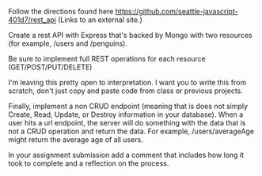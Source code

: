 Follow the directions found here https://github.com/seattle-javascript-401d7/rest_api (Links to an external site.)

Create a rest API with Express that's backed by Mongo with two resources (for example, /users and /penguins).

Be sure to implement full REST operations for each resource (GET/POST/PUT/DELETE)

I'm leaving this pretty open to interpretation. I want you to write this from scratch, don't just copy and paste code from class or previous projects.

Finally, implement a non CRUD endpoint (meaning that is does not simply Create, Read, Update, or Destroy information in your database). When a user hits a url endpoint, the server will do something with the data that is not a CRUD operation and return the data. For example,  /users/averageAge might return the average age of all users.

In your assignment submission add a comment that includes how long it took to complete and a reflection on the process.
